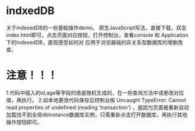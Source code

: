 # indxedDB
 关于indexedDB的一些基础操作demo。
 原生JavaScript写法，直接下载，双击index.html即可，点击页面对应按钮，打开控制台，查看console  和 Application下的indexedDB，直观感受如何对  应用于浏览器端的非关系型数据库的增删改查。
# 注意！！！ 
 1.代码中插入的id,age等字段的值是随机生成的，在一些查询方法中请更改对应值，再执行。
 2.如本地更改代码保存后控制台报  Uncaught TypeError: Cannot read properties of undefined (reading 'transaction')  ，是因为页面被重新自动加载找不到全局dbInstance数据库实例，只需重新点击打开数据库，再执行其他操作按钮即可。
